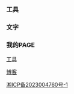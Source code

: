 ### 工具

### 文字

### 我的PAGE
[工具](https://tool.ooqn.com)

[博客](https://we.ooqn.com)

[湘ICP备2023004760号-1]([1111](https://beian.miit.gov.cn/)https://beian.miit.gov.cn/)
